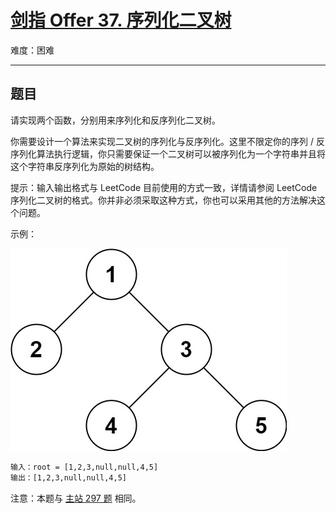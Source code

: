 # [剑指 Offer 37. 序列化二叉树](https://leetcode-cn.com/problems/xu-lie-hua-er-cha-shu-lcof)

难度：困难

---

## 题目

请实现两个函数，分别用来序列化和反序列化二叉树。

你需要设计一个算法来实现二叉树的序列化与反序列化。这里不限定你的序列 / 反序列化算法执行逻辑，你只需要保证一个二叉树可以被序列化为一个字符串并且将这个字符串反序列化为原始的树结构。

提示：输入输出格式与 LeetCode 目前使用的方式一致，详情请参阅 LeetCode 序列化二叉树的格式。你并非必须采取这种方式，你也可以采用其他的方法解决这个问题。

示例：

![示例](./images/serdeser.jpg "示例")

```txt
输入：root = [1,2,3,null,null,4,5]
输出：[1,2,3,null,null,4,5]
```

注意：本题与 [主站 297 题](https://leetcode-cn.com/problems/serialize-and-deserialize-binary-tree/) 相同。
